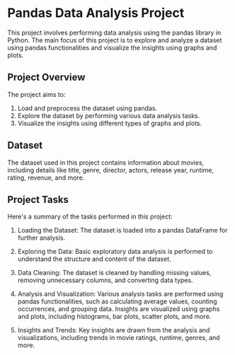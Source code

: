 # Pandas Data Analysis Project

This project involves performing data analysis using the pandas library in Python. The main focus of this project is to explore and analyze a dataset using pandas functionalities and visualize the insights using graphs and plots.

## Project Overview

The project aims to:

1. Load and preprocess the dataset using pandas.
2. Explore the dataset by performing various data analysis tasks.
3. Visualize the insights using different types of graphs and plots.

## Dataset

The dataset used in this project contains information about movies, including details like title, genre, director, actors, release year, runtime, rating, revenue, and more.

## Project Tasks

Here's a summary of the tasks performed in this project:

1. Loading the Dataset: The dataset is loaded into a pandas DataFrame for further analysis.

2. Exploring the Data: Basic exploratory data analysis is performed to understand the structure and content of the dataset.

3. Data Cleaning: The dataset is cleaned by handling missing values, removing unnecessary columns, and converting data types.

4. Analysis and Visualization: Various analysis tasks are performed using pandas functionalities, such as calculating average values, counting occurrences, and grouping data. Insights are visualized using graphs and plots, including histograms, bar plots, scatter plots, and more.

5. Insights and Trends: Key insights are drawn from the analysis and visualizations, including trends in movie ratings, runtime, genres, and more.

